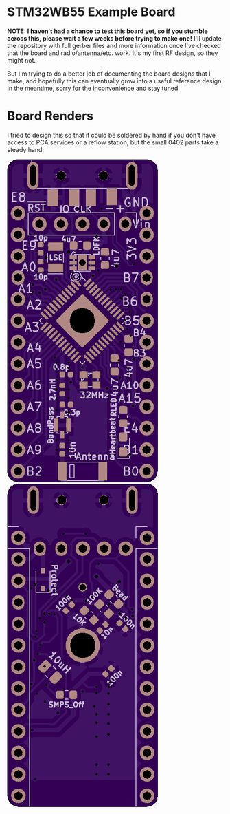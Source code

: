 # STM32WB55 Example Board

**NOTE: I haven't had a chance to test this board yet, so if you stumble across this, please wait a few weeks before trying to make one!** I'll update the repository with full gerber files and more information once I've checked that the board and radio/antenna/etc. work. It's my first RF design, so they might not.

But I'm trying to do a better job of documenting the board designs that I make, and hopefully this can eventually grow into a useful reference design. In the meantime, sorry for the inconvenience and stay tuned.

# Board Renders

I tried to design this so that it could be soldered by hand if you don't have access to PCA services or a reflow station, but the small 0402 parts take a steady hand:

![Board Top](renders/board_top.png)
![Board Bottom](renders/board_bot.png)
